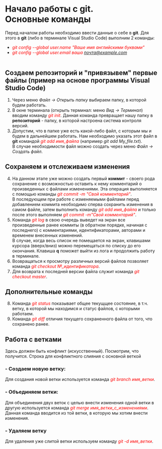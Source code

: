 # Начало работы с __git__. <br>Основные команды
Перед началом работы необходимо ввести данные о себе в **git**. Для этого в **git** (либо в терминале Visual Studio Code) выполним 2 команды:
* <font color=red>*git config --global user.name "Ваше имя английскими буквами"*</font>
* <font color=red>*git config --global user.email ваша почта@example.com*</font>
<br><br>

## Создаем репозиторий и "привязывем" первые файлы (пример на основе программы **Visual Studio Code**)
1. Через меню *Файл -> Открыть папку* выбираем папку, в которой будем работать.
2. В окне терминала (открыть терминал: меню *Вид -> Терминал*) вводим команду <font color=red>*git init*</font>. Данная команда превращает нашу папку в **репозиторий** - папку, в которой настроена система контроля версий.
3. Допустим, что в папке уже есть какой-либо файл, с которым мы и будем в дальнейшем работать. Нам необходимо указать этот файл в **git** командой <font color=red>*git add имя_файла*</font> (например *git add My_file.txt*). <br> В случае необходимости файл можно создать через меню *Файл -> Создать файл*.

## Сохраняем и отслеживаем изменения 
4. На данном этапе уже можно создать первый **коммит** - своего рода сохранение с возможностью оставить к нему комментарий о произведенных с файлами изменениями. Эта операция выполняется с помощью команды <font color=red>*git commit -m "Свой комментарий"*</font>.<br>В последующем при работе с изменяемыми файлами перед добавлением коммита необходимо сперва сохранить изменения в самом файле, затем выполнить команду <font color=red>*git add имя_файла*</font> и только после этого выполняем <font color=red>*git commit -m"Свой комментарий"*</font>.
5. Команда <font color=red> *git log*</font> в свою очередь выведет на экран все произведенные ранее коммиты (в обратном порядке, начиная с последнего) с комментариями, идентификаторами, авторами и временем внесенных изменений.</br>В случае, когда весь список не помещается на экран, клавишами курсора (вверх/вниз) можно перемещаться по списку до его окончания. Клавиша **q** поможет выйти из лога и продолжить работу в терминале.
6. Возвращаться к просмотру различных версий файлов позволяет команда <font color=red>*git checkout №_идентификатора*</font>.
7. Для возврата к последней версии файла служит команда <font color=red>*git checkout master*</font>.

## Дополнительные команды
8. Команда <font color=red>*git status*</font> показывает общее текущщее состояние, в т.ч. ветку, в которой мы находимся и статус файлов, с которыми работаем.
9. Команда <font color=red>*git diff*</font> отличия текущего сохраненного файла от того, что сохранено ранее.

## Работа с ветками
Здесь должен быть конфликт (искусственный). Посмотрим, что получится.
Строка для конфликтного слияния с основной веткой

### - Создаем новую ветку:
Для создания новой ветки используется команда <font color=red>*git branch имя_ветки*</font>.

### - Объединяем ветки:
Для объединения двух веток с целью внести изменения одной ветки в другую используется команда <font color=red>*git merge имя_ветки_с_изменениями*</font>.
<br>Данная команда вводится из той ветки, в которую мы хотим внести изменения.

### - Удаляем ветку
Для удаления уже слитой ветки используем команду <font color=red>*git -d имя_ветки*</font>.

